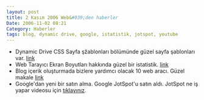 ```yaml
---
layout: post
title: 2 Kasım 2006 Web&#039;den haberler
Date: 2006-11-02 08:21
Category: Haberler
tags: blog, dynamic drive, google, istatistik, jotspot, youtube
---
```


-   Dynamic Drive CSS Sayfa şžablonları bölümünde güzel sayfa şablonları
    var. [link][]
-   Web Tarayıcı Ekran Boyutları hakkında güzel bir istatistik.
    [link][1]
-   Blog içerik oluşturmada bizlere yardımcı olacak 10 web aracı. Güzel
    makale [link][2]
-   Google'dan yeni bir satın alma. Google JotSpot'u satın aldı. JotSpot
    ne iş yapar videosu için [tıklayınız][].


  [link]: http://www.dynamicdrive.com/style/layouts/
  [1]: http://baekdal.com/reports/actual-browser-sizes/
  [2]: http://www.seomoz.org/blogdetail.php?ID=1501
  [tıklayınız]: http://www.youtube.com/watch?v=DJai4-7ctco&eurl=
